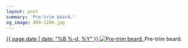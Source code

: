 ```yaml
---
layout: post
summary: 'Pre-trim beard.'
og_image: 480-1280.jpg
---
```


<p>
 <time>
  <a href="/480">
   {{ page.date | date: "%B %-d, %Y" }}
  </a>
 </time>
 <a href="/480">
  <img alt="Pre-trim beard." sizes="(min-width: 700px) 50vw, calc(100vw - 2rem)" src="{{ site.assets_url }}/480-640.jpg" srcset="{{ site.assets_url }}/480-1280.jpg 1280w, {{ site.assets_url }}/480-960.jpg 960w, {{ site.assets_url }}/480-640.jpg 640w, {{ site.assets_url }}/480-320.jpg 320w"/>
 </a>
 <span>
  Pre-trim beard.
 </span>
</p>
